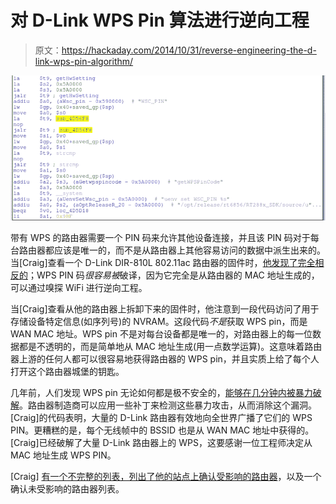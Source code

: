 # 对 D-Link WPS Pin 算法进行逆向工程

> 原文：<https://hackaday.com/2014/10/31/reverse-engineering-the-d-link-wps-pin-algorithm/>

![sub_4D56F8](img/33c754dab893e1a1202a0f9b618548fb.png)

带有 WPS 的路由器需要一个 PIN 码来允许其他设备连接，并且该 PIN 码对于每台路由器都应该是唯一的，而不是从路由器上其他容易访问的数据中派生出来的。当[Craig]查看一个 D-Link DIR-810L 802.11ac 路由器的固件时，[他发现了完全相反的](http://www.devttys0.com/2014/10/reversing-d-links-wps-pin-algorithm/)；WPS PIN 码*很容易被*破译，因为它完全是从路由器的 MAC 地址生成的，可以通过嗅探 WiFi 进行逆向工程。

当[Craig]查看从他的路由器上拆卸下来的固件时，他注意到一段代码访问了用于存储设备特定信息(如序列号)的 NVRAM。这段代码*不是*获取 WPS pin，而是 WAN MAC 地址。WPS pin 不是对每台设备都是唯一的，对路由器上的每一位数据都是不透明的，而是简单地从 MAC 地址生成(用一点数学运算)。这意味着路由器上游的任何人都可以很容易地获得路由器的 WPS pin，并且实质上给了每个人打开这个路由器城堡的钥匙。

几年前，人们发现 WPS pin 无论如何都是极不安全的，[能够在几分钟内被暴力破解](https://code.google.com/p/reaver-wps/)。路由器制造商可以应用一些补丁来检测这些暴力攻击，从而消除这个漏洞。[Craig]的代码表明，大量的 D-Link 路由器有效地向全世界广播了它们的 WPS PIN。更糟糕的是，每个无线帧中的 BSSID 也是从 WAN MAC 地址中获得的。[Craig]已经破解了大量 D-Link 路由器上的 WPS，这要感谢一位工程师决定从 MAC 地址生成 WPS PIN。

[Craig] [有一个不完整的列表，列出了他的站点上确认受影响的路由器](http://www.devttys0.com/2014/10/reversing-d-links-wps-pin-algorithm/)，以及一个确认未受影响的路由器列表。